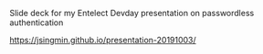 Slide deck for my Entelect Devday presentation on passwordless authentication

https://jsingmin.github.io/presentation-20191003/
